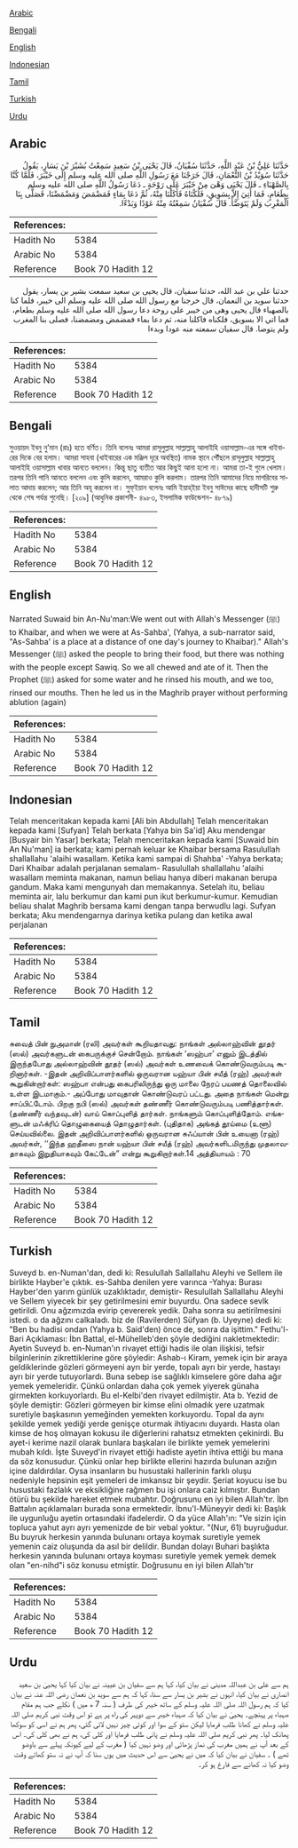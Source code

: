 [Arabic](#arabic)

[Bengali](#bengali)

[English](#english)

[Indonesian](#indonesian)

[Tamil](#tamil)

[Turkish](#turkish)

[Urdu](#urdu)

## Arabic


<div dir="rtl" lang="ar" style={{fontSize:'larger',backgroundColor:'#f8f9fa',padding:20}}>
حَدَّثَنَا عَلِيُّ بْنُ عَبْدِ اللَّهِ، حَدَّثَنَا سُفْيَانُ، قَالَ يَحْيَى بْنُ سَعِيدٍ سَمِعْتُ بُشَيْرَ بْنَ يَسَارٍ، يَقُولُ حَدَّثَنَا سُوَيْدُ بْنُ النُّعْمَانِ، قَالَ خَرَجْنَا مَعَ رَسُولِ اللَّهِ صلى الله عليه وسلم إِلَى خَيْبَرَ، فَلَمَّا كُنَّا بِالصَّهْبَاءِ ـ قَالَ يَحْيَى وَهْىَ مِنْ خَيْبَرَ عَلَى رَوْحَةٍ ـ دَعَا رَسُولُ اللَّهِ صلى الله عليه وسلم بِطَعَامٍ، فَمَا أُتِيَ إِلاَّ بِسَوِيقٍ، فَلُكْنَاهُ فَأَكَلْنَا مِنْهُ، ثُمَّ دَعَا بِمَاءٍ فَمَضْمَضَ وَمَضْمَضْنَا، فَصَلَّى بِنَا الْمَغْرِبَ وَلَمْ يَتَوَضَّأْ‏.‏ قَالَ سُفْيَانُ سَمِعْتُهُ مِنْهُ عَوْدًا وَبَدْءًا‏.‏
</div>
<div style={{backgroundColor:'#f8f9fa',padding:20, marginBottom: 10}}><table> <thead> <tr> <th>References:</th> <th></th> </tr> </thead> <tbody><tr><td>Hadith No</td><td>5384</td></tr><tr><td>Arabic No</td><td>5384</td></tr><tr><td>Reference</td><td>Book 70 Hadith 12</td></tr></tbody></table></div>


<div dir="rtl" lang="ar" style={{fontSize:'larger',backgroundColor:'#f8f9fa',padding:20}}>
حدثنا علي بن عبد الله، حدثنا سفيان، قال يحيى بن سعيد سمعت بشير بن يسار، يقول حدثنا سويد بن النعمان، قال خرجنا مع رسول الله صلى الله عليه وسلم الى خيبر، فلما كنا بالصهباء قال يحيى وهى من خيبر على روحة دعا رسول الله صلى الله عليه وسلم بطعام، فما اتي الا بسويق، فلكناه فاكلنا منه، ثم دعا بماء فمضمض ومضمضنا، فصلى بنا المغرب ولم يتوضا. قال سفيان سمعته منه عودا وبدءا
</div>
<div style={{backgroundColor:'#f8f9fa',padding:20, marginBottom: 10}}><table> <thead> <tr> <th>References:</th> <th></th> </tr> </thead> <tbody><tr><td>Hadith No</td><td>5384</td></tr><tr><td>Arabic No</td><td>5384</td></tr><tr><td>Reference</td><td>Book 70 Hadith 12</td></tr></tbody></table></div>

## Bengali


<div dir="ltr" lang="bn" style={{fontSize:'larger',backgroundColor:'#f8f9fa',padding:20}}>
সুওয়ায়দ ইবনু নু’মান (রাঃ) হতে বর্ণিত। তিনি বলেনঃ আমরা রাসূলুল্লাহ সাল্লাল্লাহু আলাইহি ওয়াসাল্লাম-এর সঙ্গে খাইবারের দিকে বের হলাম। আমরা সাহবা (খাইবারের এক মঞ্জিল দূরে অবস্থিত) নামক স্থানে পৌঁছলে রাসূলুল্লাহ সাল্লাল্লাহু আলাইহি ওয়াসাল্লাম খাবার আনতে বললেন। কিন্তু ছাতু ব্যতীত আর কিছুই আনা হলো না। আমরা তা-ই গুলে খেলাম। তরপর তিনি পানি আনতে বললেন এবং কুলি করলেন, আমরাও কুলি করলাম। তারপর তিনি আমাদের নিয়ে মাগরিবের সালাত আদায় করলেন; আর তিনি অযূ করলেন না। সুফ্ইয়ান বলেনঃ আমি ইয়াহ্ইয়া ইবনু সাঈদের কাছে হাদীসটি শুরু থেকে শেষ পর্যন্ত শুনেছি। [২০৯] (আধুনিক প্রকাশনী- ৪৯৮৩, ইসলামিক ফাউন্ডেশন- ৪৮৭৯)
</div>
<div style={{backgroundColor:'#f8f9fa',padding:20, marginBottom: 10}}><table> <thead> <tr> <th>References:</th> <th></th> </tr> </thead> <tbody><tr><td>Hadith No</td><td>5384</td></tr><tr><td>Arabic No</td><td>5384</td></tr><tr><td>Reference</td><td>Book 70 Hadith 12</td></tr></tbody></table></div>

## English


<div dir="ltr" lang="en" style={{fontSize:'larger',backgroundColor:'#f8f9fa',padding:20}}>
Narrated Suwaid bin An-Nu'man:We went out with Allah's Messenger (ﷺ) to Khaibar, and when we were at As-Sahba', (Yahya, a sub-narrator said, "As-Sahba' is a place at a distance of one day's journey to Khaibar)." Allah's Messenger (ﷺ) asked the people to bring their food, but there was nothing with the people except Sawiq. So we all chewed and ate of it. Then the Prophet (ﷺ) asked for some water and he rinsed his mouth, and we too, rinsed our mouths. Then he led us in the Maghrib prayer without performing ablution (again)
</div>
<div style={{backgroundColor:'#f8f9fa',padding:20, marginBottom: 10}}><table> <thead> <tr> <th>References:</th> <th></th> </tr> </thead> <tbody><tr><td>Hadith No</td><td>5384</td></tr><tr><td>Arabic No</td><td>5384</td></tr><tr><td>Reference</td><td>Book 70 Hadith 12</td></tr></tbody></table></div>

## Indonesian


<div dir="ltr" lang="id" style={{fontSize:'larger',backgroundColor:'#f8f9fa',padding:20}}>
Telah menceritakan kepada kami [Ali bin Abdullah] Telah menceritakan kepada kami [Sufyan] Telah berkata [Yahya bin Sa'id] Aku mendengar [Busyair bin Yasar] berkata; Telah menceritakan kepada kami [Suwaid bin An Nu'man] ia berkata; kami pernah keluar ke Khaibar bersama Rasulullah shallallahu 'alaihi wasallam. Ketika kami sampai di Shahba' -Yahya berkata; Dari Khaibar adalah perjalanan semalam- Rasulullah shallallahu 'alaihi wasallam meminta makanan, namun beliau hanya diberi makanan berupa gandum. Maka kami mengunyah dan memakannya. Setelah itu, beliau meminta air, lalu berkumur dan kami pun ikut berkumur-kumur. Kemudian beliau shalat Maghrib bersama kami dengan tanpa berwudlu lagi. Sufyan berkata; Aku mendengarnya darinya ketika pulang dan ketika awal perjalanan
</div>
<div style={{backgroundColor:'#f8f9fa',padding:20, marginBottom: 10}}><table> <thead> <tr> <th>References:</th> <th></th> </tr> </thead> <tbody><tr><td>Hadith No</td><td>5384</td></tr><tr><td>Arabic No</td><td>5384</td></tr><tr><td>Reference</td><td>Book 70 Hadith 12</td></tr></tbody></table></div>

## Tamil


<div dir="ltr" lang="ta" style={{fontSize:'larger',backgroundColor:'#f8f9fa',padding:20}}>
சுவைத் பின் நுஅமான் (ரலி) அவர்கள் கூறியதாவது: நாங்கள் அல்லாஹ்வின் தூதர் (ஸல்) அவர்களுடன் கைபருக்குச் சென்றோம். நாங்கள் ‘ஸஹ்பா’ எனும் இடத்தில் இருந்தபோது அல்லாஹ்வின் தூதர் (ஸல்) அவர்கள் உணவைக் கொண்டுவரும்படி கூறினார்கள். -இதன் அறிவிப்பாளர்களில் ஒருவரான யஹ்யா பின் சயீத் (ரஹ்) அவர்கள் கூறுகின்றார்கள்: ஸஹ்பா என்பது கைபரிலிருந்து ஒரு மாலை நேரப் பயணத் தொலைவில் உள்ள இடமாகும்.- அப்போது மாவுதான் கொண்டுவரப் பட்டது. அதை நாங்கள் மென்று சாப்பிட்டோம். பிறகு நபி (ஸல்) அவர்கள் தண்ணீர் கொண்டுவரும்படி பணித்தார்கள். (தண்ணீர் வந்தவுடன்) வாய் கொப்புளித் தார்கள். நாங்களும் கொப்புளித்தோம். எங்களுடன் மஃக்ரிப் தொழுகையைத் தொழுதார்கள். (புதிதாக) அங்கத் தூய்மை (உளூ) செய்யவில்லை. இதன் அறிவிப்பாளர்களில் ஒருவரான சுஃப்யான் பின் உயைனா (ரஹ்) அவர்கள், ‘‘இந்த ஹதீஸை நான் யஹ்யா பின் சயீத் (ரஹ்) அவர்களிடமிருந்து முதலாவதாகவும் இறுதியாகவும் கேட்டேன்” என்று கூறுகிறார்கள்.14 அத்தியாயம் : 70
</div>
<div style={{backgroundColor:'#f8f9fa',padding:20, marginBottom: 10}}><table> <thead> <tr> <th>References:</th> <th></th> </tr> </thead> <tbody><tr><td>Hadith No</td><td>5384</td></tr><tr><td>Arabic No</td><td>5384</td></tr><tr><td>Reference</td><td>Book 70 Hadith 12</td></tr></tbody></table></div>

## Turkish


<div dir="ltr" lang="tr" style={{fontSize:'larger',backgroundColor:'#f8f9fa',padding:20}}>
Suveyd b. en-Numan'dan, dedi ki: Resulullah Sallallahu Aleyhi ve Sellem ile birlikte Hayber'e çıktık. es-Sahba denilen yere varınca -Yahya: Burası Hayber'den yarım günlük uzaklıktadır, demiştir- Resulullah Sallallahu Aleyhi ve Sellem yiyecek bir şey getirilmesini emir buyurdu. Ona sadece sevlk getirildi. Onu ağzımızda evirip çevererek yedik. Daha sonra su aetirilmesini istedi. o da ağzını calkaladı. biz de (Ravilerden) Süfyan (b. Uyeyne) dedi ki: "Ben bu hadisi ondan (Yahya b. Said'den) önce de, sonra da işittim." Fethu'l-Bari Açıklaması: İbn Battal, el-Mühelleb'den şöyle dediğini nakletmektedir: Ayetin Suveyd b. en-Numan'ın rivayet ettiği hadis ile olan ilişkisi, tefsir bilginlerinin zikrettiklerine göre şöyledir: Ashab-ı Kiram, yemek için bir araya geldiklerinde gözleri görmeyeni ayrı bir yerde, topalı ayrı bir yerde, hastayı ayrı bir yerde tutuyorlardı. Buna sebep ise sağlıklı kimselere göre daha ağır yemek yemeleridir. Çünkü onlardan daha çok yemek yiyerek günaha girmekten korkuyorlardı. Bu el-Kelbi'den rivayet edilmiştir. Ata b. Yezid de şöyle demiştir: Gözleri görmeyen bir kimse elini olmadık yere uzatmak suretiyle başkasının yemeğinden yemekten korkuyordu. Topal da aynı şekilde yemek yediği yerde genişçe oturmak ihtiyacını duyardı. Hasta olan kimse de hoş olmayan kokusu ile diğerlerini rahatsız etmekten çekinirdi. Bu ayet-i kerime nazil olarak bunlara başkaları ile birlikte yemek yemelerini mubah kıldı. İşte Suveyd'in rivayet ettiği hadiste ayetin ihtiva ettiği bu mana da söz konusudur. Çünkü onlar hep birlikte ellerini hazırda bulunan azığın içine daldırdılar. Oysa insanların bu husustaki hallerinin farklı oluşu nedeniyle hepsinin eşit yemeleri de imkansız bir şeydir. Şeriat koyucu ise bu husustaki fazlalık ve eksikliğine rağmen bu işi onlara caiz kılmıştır. Bundan ötürü bu şekilde hareket etmek mubahtır. Doğrusunu en iyi bilen Allah'tır. İbn Battalın açıklamaları burada sona ermektedir. İbnu'l-Müneyyir dedi ki: Başlık ile uygunluğu ayetin ortasındaki ifadelerdir. O da yüce Allah'ın: "Ve sizin için topluca yahut ayrı ayrı yemenizde de bir vebal yoktur. "(Nur, 61) buyruğudur. Bu buyruk herkesin yanında bulunanı ortaya koymak suretiyle yemek yemenin caiz oluşunda da asıl bir delildir. Bundan dolayı Buhari başlıkta herkesin yanında bulunanı ortaya koyması suretiyle yemek yemek demek olan "en-nihd"i söz konusu etmiştir. Doğrusunu en iyi bilen Allah'tır
</div>
<div style={{backgroundColor:'#f8f9fa',padding:20, marginBottom: 10}}><table> <thead> <tr> <th>References:</th> <th></th> </tr> </thead> <tbody><tr><td>Hadith No</td><td>5384</td></tr><tr><td>Arabic No</td><td>5384</td></tr><tr><td>Reference</td><td>Book 70 Hadith 12</td></tr></tbody></table></div>

## Urdu


<div dir="rtl" lang="ur" style={{fontSize:'larger',backgroundColor:'#f8f9fa',padding:20}}>
ہم سے علی بن عبداللہ مدینی نے بیان کیا، کہا ہم سے سفیان بن عیینہ نے بیان کیا کہا یحییٰ بن سعید انصاری نے بیان کیا، انہوں نے بشیر بن یسار سے سنا، کہا کہ ہم سے سوید بن نعمان رضی اللہ عنہ نے بیان کیا کہ ہم رسول اللہ صلی اللہ علیہ وسلم کے ساتھ خیبر کی طرف ( سنہ 7 ھ میں ) نکلے جب ہم مقام صہباء پر پہنچے۔ یحییٰ نے بیان کیا کہ صہباء خیبر سے دوپہر کی راہ پر ہے تو اس وقت نبی کریم صلی اللہ علیہ وسلم نے کھانا طلب فرمایا لیکن ستو کے سوا اور کوئی چیز نہیں لائی گئی، پھر ہم نے اسی کو سوکھا پھانک لیا۔ پھر نبی کریم صلی اللہ علیہ وسلم نے پانی طلب فرمایا اور کلی کی، ہم نے بھی کلی کی۔ اس کے بعد آپ نے ہمیں مغرب کی نماز پڑھائی اور وضو نہیں کیا ( مغرب کے لیے کیونکہ پہلے سے باوضو تھے ) ۔ سفیان نے بیان کیا کہ میں نے یحییٰ سے اس حدیث میں یوں سنا کہ آپ نے نہ ستو کھاتے وقت وضو کیا نہ کھانے سے فارغ ہو کر۔
</div>
<div style={{backgroundColor:'#f8f9fa',padding:20, marginBottom: 10}}><table> <thead> <tr> <th>References:</th> <th></th> </tr> </thead> <tbody><tr><td>Hadith No</td><td>5384</td></tr><tr><td>Arabic No</td><td>5384</td></tr><tr><td>Reference</td><td>Book 70 Hadith 12</td></tr></tbody></table></div>